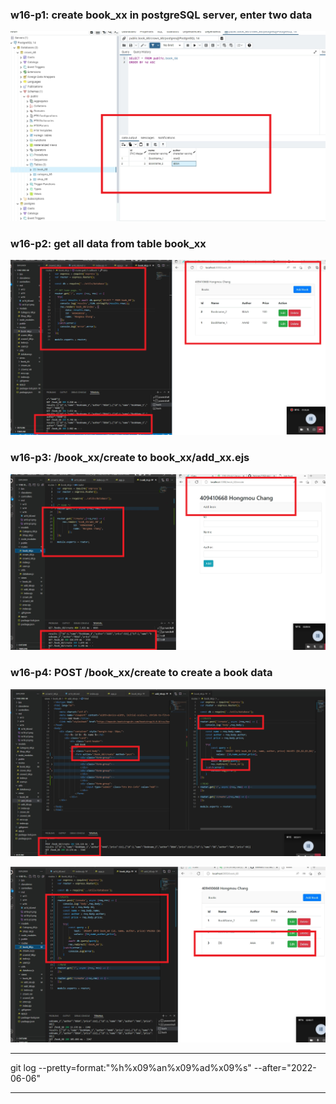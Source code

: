 ### w16-p1: create book_xx in postgreSQL server, enter two data



![](w16-p1.png)

### w16-p2: get all data from table book_xx



![](w16-p2.png)

### w16-p3: /book_xx/create to book_xx/add_xx.ejs



![](w16-p3.png)

### w16-p4: POST /book_xx/create to create a book data



![](w16-p4-1.png)



![](w16-p4-2.png)

--------------------

git log --pretty=format:"%h%x09%an%x09%ad%x09%s" --after="2022-06-06"

--------------------